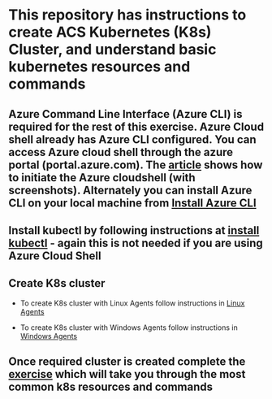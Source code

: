 # This repository has instructions to create ACS Kubernetes (K8s) Cluster, and understand basic kubernetes resources and commands

## Azure Command Line Interface (Azure CLI) is required for the rest of this exercise. Azure Cloud shell already has Azure CLI configured. You can access Azure cloud shell through the azure portal (portal.azure.com). The [article](https://docs.microsoft.com/en-us/azure/cloud-shell/overview) shows how to initiate the Azure cloudshell (with screenshots). Alternately you can install Azure CLI on your local machine from [Install Azure CLI](https://docs.microsoft.com/en-us/cli/azure/install-azure-cli?view=azure-cli-latest)

## Install kubectl by following instructions at [install kubectl](https://kubernetes.io/docs/tasks/tools/install-kubectl/) - again this is not needed if you are using Azure Cloud Shell

## Create K8s cluster
* To create K8s cluster with Linux Agents follow instructions in [Linux Agents](./linux-agents.md)

* To create K8s cluster with Windows Agents follow instructions in [Windows Agents](./win-agents.md)

## Once required cluster is created complete the [exercise](./k8s-exercise.md) which will take you through the most common k8s resources and commands